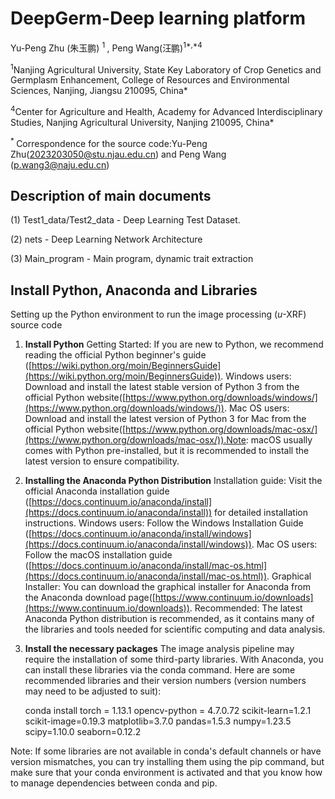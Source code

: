 # DeepGerm-Deep learning platform

Yu-Peng Zhu (朱玉鹏) <sup>1 </sup>, Peng Wang(汪鹏)<sup>1*,*4 </sup>

<sup>1</sup>Nanjing Agricultural
University, State Key Laboratory of Crop Genetics and Germplasm Enhancement,
College of Resources and Environmental Sciences, Nanjing, Jiangsu 210095, China*


<sup>4</sup>Center for Agriculture
and Health, Academy for Advanced Interdisciplinary Studies, Nanjing
Agricultural University, Nanjing 210095, China*

<sup> * </sup>Correspondence for the source code:Yu-Peng Zhu([2023203050@stu.njau.edu.cn](mailto:2018101176@njau.edu.cn)) and Peng Wang ([p.wang3@naju.edu.cn](mailto:p.wang3@naju.edu.cn)) 

## Description of main documents

(1) Test1_data/Test2_data - Deep Learning Test Dataset.

(2) nets - Deep Learning Network Architecture

(3) Main_program - Main program, dynamic trait extraction

## Install Python, Anaconda and Libraries

Setting up the Python environment to run the image processing (*u*-XRF) source code

1. **Install Python**
   Getting Started: If you are new to Python, we recommend reading the official Python beginner's guide ([https://wiki.python.org/moin/BeginnersGuide](https://wiki.python.org/moin/BeginnersGuide)).
   Windows users: Download and install the latest stable version of Python 3 from the official Python website([https://www.python.org/downloads/windows/](https://www.python.org/downloads/windows/)).
   Mac OS users: Download and install the latest version of Python 3 for Mac from the official Python website([https://www.python.org/downloads/mac-osx/](https://www.python.org/downloads/mac-osx/)).Note: macOS usually comes with Python pre-installed, but it is recommended to install the latest version to ensure compatibility.
2. **Installing the Anaconda Python Distribution**
   Installation guide: Visit the official Anaconda installation guide ([https://docs.continuum.io/anaconda/install](https://docs.continuum.io/anaconda/install)) for detailed installation instructions.
   Windows users: Follow the Windows Installation Guide ([https://docs.continuum.io/anaconda/install/windows](https://docs.continuum.io/anaconda/install/windows)).
   Mac OS users: Follow the macOS installation guide ([https://docs.continuum.io/anaconda/install/mac-os.html](https://docs.continuum.io/anaconda/install/mac-os.html)).
   Graphical Installer: You can download the graphical installer for Anaconda from the Anaconda download page([https://www.continuum.io/downloads](https://www.continuum.io/downloads)).
   Recommended: The latest Anaconda Python distribution is recommended, as it contains many of the libraries and tools needed for scientific computing and data analysis.
3. **Install the necessary packages**
   The image analysis pipeline may require the installation of some third-party libraries. With Anaconda, you can install these libraries via the conda command. Here are some recommended libraries and their version numbers (version numbers may need to be adjusted to suit):

    conda install torch = 1.13.1   opencv-python = 4.7.0.72  scikit-learn=1.2.1 scikit-image=0.19.3 matplotlib=3.7.0 pandas=1.5.3 numpy=1.23.5 scipy=1.10.0  seaborn=0.12.2  

Note: If some libraries are not available in conda's default channels or have version mismatches, you can try installing them using the pip command, but make sure that your conda environment is activated and that you know how to manage dependencies between conda and pip.